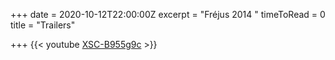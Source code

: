 +++
date = 2020-10-12T22:00:00Z
excerpt = "Fréjus 2014 "
timeToRead = 0
title = "Trailers"

+++
{{< youtube [XSC-B955g9c](https://www.youtube.com/watch?v=XSC-B955g9c "https://www.youtube.com/watch?v=XSC-B955g9c") >}}